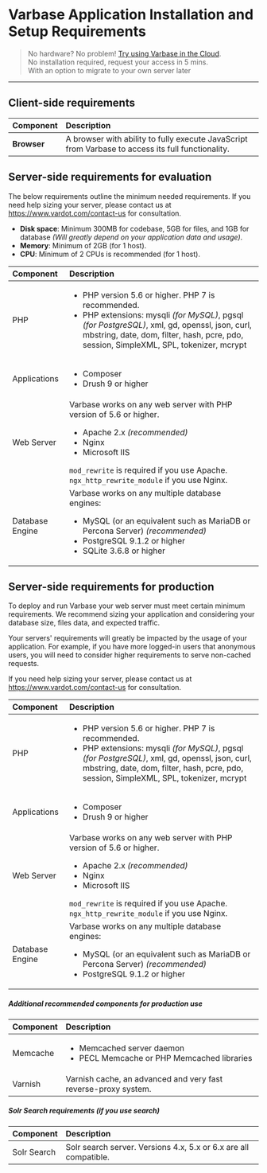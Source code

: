 # Varbase Application Installation and Setup Requirements

> No hardware? No problem! [Try using Varbase in the Cloud](https://www.vardot.com/products-services/product-info/varbase-enterprise-website-platform#block-webform-request-free-demo).  
> No installation required, request your access in 5 mins.  
> With an option to migrate to your own server later

---

## Client-side requirements

| **Component** | **Description** |
| :--- | :--- |
| **Browser** | A browser with ability to fully execute JavaScript from Varbase to access its full functionality. |

## 

## Server-side requirements for evaluation

The below requirements outline the minimum needed requirements. If you need help sizing your server, please contact us at https://www.vardot.com/contact-us for consultation.

* **Disk space**: Minimum 300MB for codebase, 5GB for files, and 1GB for database _(Will greatly depend on your application data and usage)_.
* **Memory**: Minimum of 2GB (for 1 host).
* **CPU**: Minimum of 2 CPUs is recommended (for 1 host).



| **Component** | **Description** |
| :--- | :--- |
| PHP | <ul><li>PHP version 5.6 or higher. PHP 7 is recommended.</li><li>PHP extensions: mysqli <em>(for MySQL)</em>, pgsql <em>(for PostgreSQL)</em>, xml, gd, openssl, json, curl, mbstring, date, dom, filter, hash, pcre, pdo, session, SimpleXML, SPL, tokenizer, mcrypt</li></ul> |
| Applications | <ul><li>Composer</li><li>Drush 9 or higher</li></ul> |
| Web Server | Varbase works on any web server with PHP version of 5.6 or higher.<ul><li>Apache 2.x <em>(recommended)</em></li><li>Nginx</li><li>Microsoft IIS</li></ul>`mod_rewrite` is required if you use Apache.<br />`ngx_http_rewrite_module` if you use Nginx. |
| Database Engine | Varbase works on any multiple database engines: <ul><li>MySQL (or an equivalent such as MariaDB or Percona Server) <em>(recommended)</em></li><li>PostgreSQL 9.1.2 or higher</li><li>SQLite 3.6.8 or higher</li></ul> |

## 

## Server-side requirements for production

To deploy and run Varbase your web server must meet certain minimum requirements. We recommend sizing your application and considering your database size, files data, and expected traffic.

Your servers' requirements will greatly be impacted by the usage of your application. For example, if you have more logged-in users that anonymous users, you will need to consider higher requirements to serve non-cached requests.

If you need help sizing your server, please contact us at https://www.vardot.com/contact-us for consultation.


| **Component** | **Description** |
| :--- | :--- |
| PHP | <ul><li>PHP version 5.6 or higher. PHP 7 is recommended.</li><li>PHP extensions: mysqli <em>(for MySQL)</em>, pgsql <em>(for PostgreSQL)</em>, xml, gd, openssl, json, curl, mbstring, date, dom, filter, hash, pcre, pdo, session, SimpleXML, SPL, tokenizer, mcrypt</li></ul> |
| Applications | <ul><li>Composer</li><li>Drush 9 or higher</li></ul> |
| Web Server | Varbase works on any web server with PHP version of 5.6 or higher.<ul><li>Apache 2.x <em>(recommended)</em></li><li>Nginx</li><li>Microsoft IIS</li></ul>`mod_rewrite` is required if you use Apache.<br />`ngx_http_rewrite_module` if you use Nginx. |
| Database Engine | Varbase works on any multiple database engines: <ul><li>MySQL (or an equivalent such as MariaDB or Percona Server) <em>(recommended)</em></li><li>PostgreSQL 9.1.2 or higher</li></ul> |



##### Additional recommended components for production use

| **Component** | **Description** |
| :--- | :--- |
| Memcache | <ul><li>Memcached server daemon</li><li>PECL Memcache or PHP Memcached libraries</li></ul> |
| Varnish | Varnish cache, an advanced and very fast reverse-proxy system. |



##### Solr Search requirements (if you use search)

| **Component** | **Description** |
| :--- | :--- |
| Solr Search | Solr search server. Versions 4.x, 5.x or 6.x are all compatible. |
